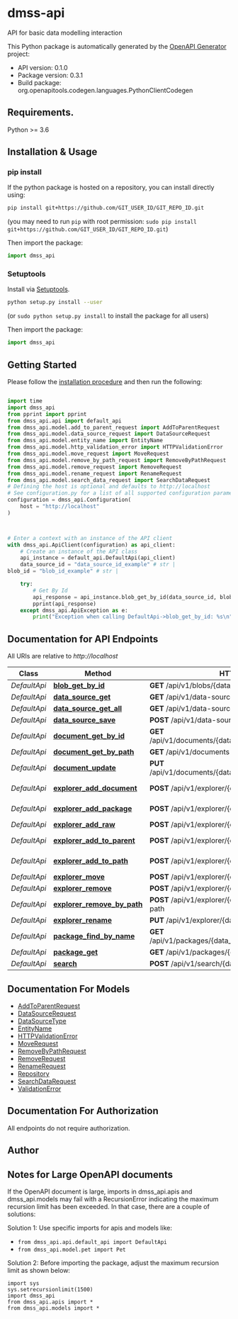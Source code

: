 # dmss-api
API for basic data modelling interaction

This Python package is automatically generated by the [OpenAPI Generator](https://openapi-generator.tech) project:

- API version: 0.1.0
- Package version: 0.3.1
- Build package: org.openapitools.codegen.languages.PythonClientCodegen

## Requirements.

Python >= 3.6

## Installation & Usage
### pip install

If the python package is hosted on a repository, you can install directly using:

```sh
pip install git+https://github.com/GIT_USER_ID/GIT_REPO_ID.git
```
(you may need to run `pip` with root permission: `sudo pip install git+https://github.com/GIT_USER_ID/GIT_REPO_ID.git`)

Then import the package:
```python
import dmss_api
```

### Setuptools

Install via [Setuptools](http://pypi.python.org/pypi/setuptools).

```sh
python setup.py install --user
```
(or `sudo python setup.py install` to install the package for all users)

Then import the package:
```python
import dmss_api
```

## Getting Started

Please follow the [installation procedure](#installation--usage) and then run the following:

```python

import time
import dmss_api
from pprint import pprint
from dmss_api.api import default_api
from dmss_api.model.add_to_parent_request import AddToParentRequest
from dmss_api.model.data_source_request import DataSourceRequest
from dmss_api.model.entity_name import EntityName
from dmss_api.model.http_validation_error import HTTPValidationError
from dmss_api.model.move_request import MoveRequest
from dmss_api.model.remove_by_path_request import RemoveByPathRequest
from dmss_api.model.remove_request import RemoveRequest
from dmss_api.model.rename_request import RenameRequest
from dmss_api.model.search_data_request import SearchDataRequest
# Defining the host is optional and defaults to http://localhost
# See configuration.py for a list of all supported configuration parameters.
configuration = dmss_api.Configuration(
    host = "http://localhost"
)



# Enter a context with an instance of the API client
with dmss_api.ApiClient(configuration) as api_client:
    # Create an instance of the API class
    api_instance = default_api.DefaultApi(api_client)
    data_source_id = "data_source_id_example" # str | 
blob_id = "blob_id_example" # str | 

    try:
        # Get By Id
        api_response = api_instance.blob_get_by_id(data_source_id, blob_id)
        pprint(api_response)
    except dmss_api.ApiException as e:
        print("Exception when calling DefaultApi->blob_get_by_id: %s\n" % e)
```

## Documentation for API Endpoints

All URIs are relative to *http://localhost*

Class | Method | HTTP request | Description
------------ | ------------- | ------------- | -------------
*DefaultApi* | [**blob_get_by_id**](docs/DefaultApi.md#blob_get_by_id) | **GET** /api/v1/blobs/{data_source_id}/{blob_id} | Get By Id
*DefaultApi* | [**data_source_get**](docs/DefaultApi.md#data_source_get) | **GET** /api/v1/data-sources/{data_source_id} | Get
*DefaultApi* | [**data_source_get_all**](docs/DefaultApi.md#data_source_get_all) | **GET** /api/v1/data-sources | Get All
*DefaultApi* | [**data_source_save**](docs/DefaultApi.md#data_source_save) | **POST** /api/v1/data-sources/{data_source_id} | Save
*DefaultApi* | [**document_get_by_id**](docs/DefaultApi.md#document_get_by_id) | **GET** /api/v1/documents/{data_source_id}/{document_id} | Get By Id
*DefaultApi* | [**document_get_by_path**](docs/DefaultApi.md#document_get_by_path) | **GET** /api/v1/documents-by-path/{data_source_id} | Get By Path
*DefaultApi* | [**document_update**](docs/DefaultApi.md#document_update) | **PUT** /api/v1/documents/{data_source_id}/{document_id} | Update
*DefaultApi* | [**explorer_add_document**](docs/DefaultApi.md#explorer_add_document) | **POST** /api/v1/explorer/{data_source_id}/add-document | Add Document
*DefaultApi* | [**explorer_add_package**](docs/DefaultApi.md#explorer_add_package) | **POST** /api/v1/explorer/{data_source_id}/add-package | Add Package
*DefaultApi* | [**explorer_add_raw**](docs/DefaultApi.md#explorer_add_raw) | **POST** /api/v1/explorer/{data_source_id}/add-raw | Add Raw
*DefaultApi* | [**explorer_add_to_parent**](docs/DefaultApi.md#explorer_add_to_parent) | **POST** /api/v1/explorer/{data_source_id}/add-to-parent | Add To Parent
*DefaultApi* | [**explorer_add_to_path**](docs/DefaultApi.md#explorer_add_to_path) | **POST** /api/v1/explorer/{data_source_id}/add-to-path | Add To Path
*DefaultApi* | [**explorer_move**](docs/DefaultApi.md#explorer_move) | **POST** /api/v1/explorer/{data_source_id}/move | Move
*DefaultApi* | [**explorer_remove**](docs/DefaultApi.md#explorer_remove) | **POST** /api/v1/explorer/{data_source_id}/remove | Remove
*DefaultApi* | [**explorer_remove_by_path**](docs/DefaultApi.md#explorer_remove_by_path) | **POST** /api/v1/explorer/{data_source_id}/remove-by-path | Remove By Path
*DefaultApi* | [**explorer_rename**](docs/DefaultApi.md#explorer_rename) | **PUT** /api/v1/explorer/{data_source_id}/rename | Rename
*DefaultApi* | [**package_find_by_name**](docs/DefaultApi.md#package_find_by_name) | **GET** /api/v1/packages/{data_source_id}/findByName/{name} | Find By Name
*DefaultApi* | [**package_get**](docs/DefaultApi.md#package_get) | **GET** /api/v1/packages/{data_source_id} | Get
*DefaultApi* | [**search**](docs/DefaultApi.md#search) | **POST** /api/v1/search/{data_source_id} | Search


## Documentation For Models

 - [AddToParentRequest](docs/AddToParentRequest.md)
 - [DataSourceRequest](docs/DataSourceRequest.md)
 - [DataSourceType](docs/DataSourceType.md)
 - [EntityName](docs/EntityName.md)
 - [HTTPValidationError](docs/HTTPValidationError.md)
 - [MoveRequest](docs/MoveRequest.md)
 - [RemoveByPathRequest](docs/RemoveByPathRequest.md)
 - [RemoveRequest](docs/RemoveRequest.md)
 - [RenameRequest](docs/RenameRequest.md)
 - [Repository](docs/Repository.md)
 - [SearchDataRequest](docs/SearchDataRequest.md)
 - [ValidationError](docs/ValidationError.md)


## Documentation For Authorization

 All endpoints do not require authorization.

## Author




## Notes for Large OpenAPI documents
If the OpenAPI document is large, imports in dmss_api.apis and dmss_api.models may fail with a
RecursionError indicating the maximum recursion limit has been exceeded. In that case, there are a couple of solutions:

Solution 1:
Use specific imports for apis and models like:
- `from dmss_api.api.default_api import DefaultApi`
- `from dmss_api.model.pet import Pet`

Solution 2:
Before importing the package, adjust the maximum recursion limit as shown below:
```
import sys
sys.setrecursionlimit(1500)
import dmss_api
from dmss_api.apis import *
from dmss_api.models import *
```

